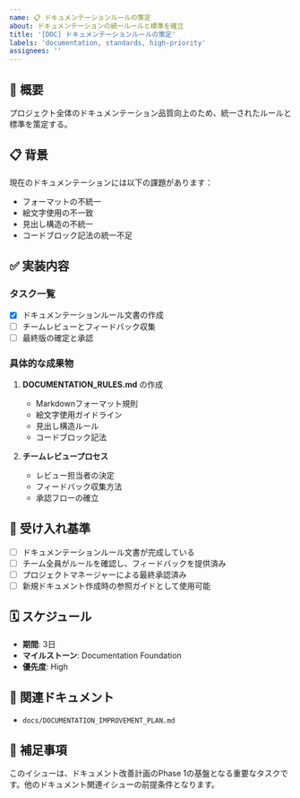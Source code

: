 ```yaml
---
name: 📋 ドキュメンテーションルールの策定
about: ドキュメンテーションの統一ルールと標準を確立
title: '[DOC] ドキュメンテーションルールの策定'
labels: 'documentation, standards, high-priority'
assignees: ''
---
```


## 🎯 概要

プロジェクト全体のドキュメンテーション品質向上のため、統一されたルールと標準を策定する。

## 📋 背景

現在のドキュメンテーションには以下の課題があります：
- フォーマットの不統一
- 絵文字使用の不一致
- 見出し構造の不統一
- コードブロック記法の統一不足

## ✅ 実装内容

### タスク一覧
- [x] ドキュメンテーションルール文書の作成
- [ ] チームレビューとフィードバック収集
- [ ] 最終版の確定と承認

### 具体的な成果物
1. **DOCUMENTATION_RULES.md** の作成
   - Markdownフォーマット規則
   - 絵文字使用ガイドライン
   - 見出し構造ルール
   - コードブロック記法

2. **チームレビュープロセス**
   - レビュー担当者の決定
   - フィードバック収集方法
   - 承認フローの確立

## 📐 受け入れ基準

- [ ] ドキュメンテーションルール文書が完成している
- [ ] チーム全員がルールを確認し、フィードバックを提供済み
- [ ] プロジェクトマネージャーによる最終承認済み
- [ ] 新規ドキュメント作成時の参照ガイドとして使用可能

## 🗓️ スケジュール

- **期間**: 3日
- **マイルストーン**: Documentation Foundation
- **優先度**: High

## 📎 関連ドキュメント

- `docs/DOCUMENTATION_IMPROVEMENT_PLAN.md`

## 📝 補足事項

このイシューは、ドキュメント改善計画のPhase 1の基盤となる重要なタスクです。他のドキュメント関連イシューの前提条件となります。
